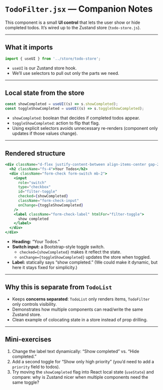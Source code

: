 

# `TodoFilter.jsx` — Companion Notes

This component is a small **UI control** that lets the user show or hide completed todos. It’s wired up to the Zustand store (`todo-store.js`).

---

## What it imports
```js
import { useUI } from '../store/todo-store';
```
- `useUI` is our Zustand store hook.
- We’ll use selectors to pull out only the parts we need.

---

## Local state from the store
```js
const showCompleted = useUI((s) => s.showCompleted);
const toggleShowCompleted = useUI((s) => s.toggleShowCompleted);
```
- `showCompleted`: boolean that decides if completed todos appear.
- `toggleShowCompleted`: action to flip that flag.
- Using explicit selectors avoids unnecessary re-renders (component only updates if those values change).

---

## Rendered structure
```jsx
<div className="d-flex justify-content-between align-items-center gap-2 mb-2">
  <h2 className="fs-4">Your Todos</h2>
  <div className="form-check form-switch mb-2">
    <input
      role="switch"
      type="checkbox"
      id="filter-toggle"
      checked={showCompleted}
      className="form-check-input"
      onChange={toggleShowCompleted}
    />
    <label className="form-check-label" htmlFor="filter-toggle">
      show completed
    </label>
  </div>
</div>
```
- **Heading:** “Your Todos.”
- **Switch input:** a Bootstrap-style toggle switch.
  - `checked={showCompleted}` makes it reflect the state.
  - `onChange={toggleShowCompleted}` updates the store when toggled.
- **Label:** statically says “show completed.” (We could make it dynamic, but here it stays fixed for simplicity.)

---

## Why this is separate from `TodoList`
- Keeps **concerns separated**: `TodoList` only renders items, `TodoFilter` only controls visibility.
- Demonstrates how multiple components can read/write the same Zustand store.
- Clean example of colocating state in a store instead of prop drilling.

---

## Mini-exercises
1. Change the label text dynamically: “Show completed” vs. “Hide completed.”
2. Add a second toggle for “Show only high priority” (you’d need to add a `priority` field to todos).
3. Try moving the `showCompleted` flag into React local state (`useState`) and compare: why is Zustand nicer when multiple components need the same toggle?